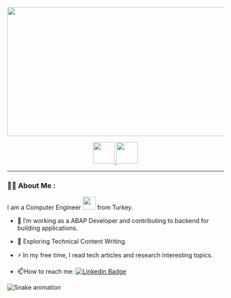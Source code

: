 


<div align="center">
  <img src="https://media.giphy.com/media/dWesBcTLavkZuG35MI/giphy.gif" width="600" height="300"/>
</div>

<p align="center">
<a href="https://www.instagram.com/brkcnplt/">
  <img height="50" src="https://user-images.githubusercontent.com/46517096/166974368-9798f39f-1f46-499c-b14e-81f0a3f83a06.png"/>
</a>

<a href="https://www.linkedin.com/in/berkcanpolat/">
  <img height="50" src="https://user-images.githubusercontent.com/46517096/166973395-19676cd8-f8ec-4abf-83ff-da8243505b82.png"/>
</a>
</p>

---

### :woman_technologist: About Me :
I am a Computer Engineer <img src="https://media.giphy.com/media/WUlplcMpOCEmTGBtBW/giphy.gif" width="30"> from Turkey.
- :telescope: I’m working as a ABAP Developer and contributing to backend for building applications.

- :seedling: Exploring Technical Content Writing.

- :zap: In my free time, I read tech articles and research interesting topics.

- :mailbox:How to reach me: [![Linkedin Badge](https://img.shields.io/badge/-brkcnplt-blue?style=flat&logo=Linkedin&logoColor=white)](https://www.linkedin.com/in/berkcanpolat/)

![Snake animation](https://github.com/thepiyushmalhotra/thepiyushmalhotra/blob/output/github-contribution-grid-snake.svg)
